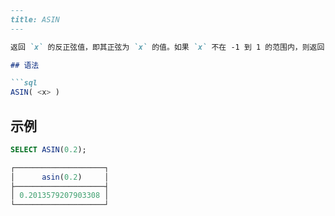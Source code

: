 ```markdown
---
title: ASIN
---

返回 `x` 的反正弦值，即其正弦为 `x` 的值。如果 `x` 不在 -1 到 1 的范围内，则返回 NULL。

## 语法

```sql
ASIN( <x> )
```

## 示例

```sql
SELECT ASIN(0.2);

┌────────────────────┐
│      asin(0.2)     │
├────────────────────┤
│ 0.2013579207903308 │
└────────────────────┘
```
```